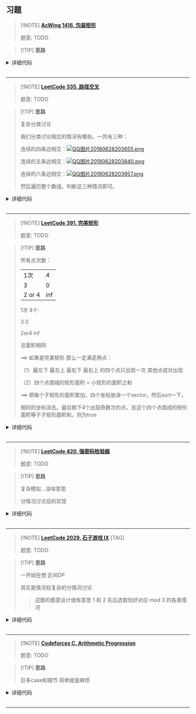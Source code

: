 ## 习题

> [!NOTE] **[AcWing 1416. 包装矩形](https://www.acwing.com/problem/content/1418/)**
> 
> 题意: TODO

> [!TIP] **思路**
> 
> 

<details>
<summary>详细代码</summary>
<!-- tabs:start -->

##### **C++**

```cpp
#include <bits/stdc++.h>
using namespace std;

using PII = pair<int, int>;
#define x first
#define y second

const int N = 4;

PII rt[N];
int p[N] = {0, 1, 2, 3};
vector<PII> ans;

// 宽 高
void update(int a, int b) {
    if (a > b) swap(a, b);
    if (ans.empty() || a * b < ans[0].x * ans[0].y) ans = {{a, b}};
    else if (a * b == ans[0].x * ans[0].y) ans.push_back({a, b});
}

void work() {
    auto a = rt[p[0]], b = rt[p[1]], c = rt[p[2]], d = rt[p[3]];
    update(a.x + b.x + c.x + d.x, max(a.y, max(b.y, max(c.y, d.y))));
    update(max(a.x + b.x + c.x, d.x), d.y + max(a.y, max(b.y, c.y)));
    update(max(a.x + b.x, d.x) + c.x, max(max(a.y, b.y) + d.y, c.y));
    update(a.x + d.x + max(b.x, c.x), max(a.y, max(d.y, b.y + c.y)));
    update(max(a.x, d.x) + b.x + c.x, max(b.y, max(c.y, a.y + d.y)));
    if (b.x >= a.x && c.y >= b.y) {
        // 最后一种情况 最右侧底部的方块u较矮
        if (c.y < a.y + b.y) {
            if (d.x + a.x <= b.x + c.x)
                update(b.x + c.x, max(a.y + b.y, c.y + d.y));
        } else update(max(d.x, b.x + c.x), c.y + d.y);
    }
}

int main() {
    for (int i = 0; i < 4; ++ i ) cin >> rt[i].x >> rt[i].y;
    
    // 4 * 3 * 2 * 1 = 24 全排列
    for (int i = 0; i < 24; ++ i ) {
        // 每个矩形是否翻转
        for (int j = 0; j < 16; ++ j ) {
            for (int k = 0; k < 4; ++ k )
                if (j >> k & 1)
                    swap(rt[p[k]].x, rt[p[k]].y);
            work();
            for (int k = 0; k < 4; ++ k )
                if (j >> k & 1)
                    swap(rt[p[k]].x, rt[p[k]].y);
        }
        next_permutation(p, p + 4);
    }
    
    sort(ans.begin(), ans.end());
    ans.erase(unique(ans.begin(), ans.end()), ans.end());
    
    cout << ans[0].x * ans[0].y << endl;
    for (auto & a : ans) cout << a.x << ' ' << a.y << endl;
    
    return 0;
}
```

##### **Python**

```python

```

<!-- tabs:end -->
</details>

<br>

* * *

> [!NOTE] **[LeetCode 335. 路径交叉](https://leetcode-cn.com/problems/self-crossing/)**
> 
> 题意: TODO

> [!TIP] **思路**
> 
> 复杂分类讨论
>
> 我们分类讨论相交的情况有哪些。一共有三种：
>
> 连续的四条边相交：[![QQ图片20180628203655.png](https://camo.githubusercontent.com/5405978e0e0ab8b6bd68a103493561abb0b50a4f105def1458c05c0ba2690ee2/68747470733a2f2f7777772e616377696e672e636f6d2f6d656469612f61727469636c652f696d6167652f323031382f30362f32382f315f303933343038313237612d515125453525394225424525453725383925383732303138303632383230333635352e706e67)](https://camo.githubusercontent.com/5405978e0e0ab8b6bd68a103493561abb0b50a4f105def1458c05c0ba2690ee2/68747470733a2f2f7777772e616377696e672e636f6d2f6d656469612f61727469636c652f696d6167652f323031382f30362f32382f315f303933343038313237612d515125453525394225424525453725383925383732303138303632383230333635352e706e67)
>
> 连续的五条边相交：[![QQ图片20180628203840.png](https://camo.githubusercontent.com/50cdd44527f26c43314bd62d6b80be6e9389498a418926e1d4cf1de1910f8d87/68747470733a2f2f7777772e616377696e672e636f6d2f6d656469612f61727469636c652f696d6167652f323031382f30362f32382f315f333566326431663837612d515125453525394225424525453725383925383732303138303632383230333834302e706e67)](https://camo.githubusercontent.com/50cdd44527f26c43314bd62d6b80be6e9389498a418926e1d4cf1de1910f8d87/68747470733a2f2f7777772e616377696e672e636f6d2f6d656469612f61727469636c652f696d6167652f323031382f30362f32382f315f333566326431663837612d515125453525394225424525453725383925383732303138303632383230333834302e706e67)
>
> 连续的六条边相交：[![QQ图片20180628203957.png](https://camo.githubusercontent.com/9f7c299ccc9d45556b61f1559726b26793b07db7fec004e889ede44ba95cfc66/68747470733a2f2f7777772e616377696e672e636f6d2f6d656469612f61727469636c652f696d6167652f323031382f30362f32382f315f363433353638666137612d515125453525394225424525453725383925383732303138303632383230333935372e706e67)](https://camo.githubusercontent.com/9f7c299ccc9d45556b61f1559726b26793b07db7fec004e889ede44ba95cfc66/68747470733a2f2f7777772e616377696e672e636f6d2f6d656469612f61727469636c652f696d6167652f323031382f30362f32382f315f363433353638666137612d515125453525394225424525453725383925383732303138303632383230333935372e706e67)
>
> 然后遍历整个数组，判断这三种情况即可。

<details>
<summary>详细代码</summary>
<!-- tabs:start -->

##### **C++**

```cpp
class Solution {
public:
    bool isSelfCrossing(vector<int>& x) {
        int n = x.size();
        if (n <= 3) return false;
        for (int i = 3; i < n; i ++ ) {
            if (x[i - 1] <= x[i - 3] && x[i] >= x[i - 2]) return true;
            if (i >= 4 && x[i - 3] == x[i - 1] && x[i] + x[i - 4] >= x[i - 2]) return true;
            if (i >= 5 && x[i - 3] >= x[i - 1] && x[i - 1] + x[i - 5] >= x[i - 3] && x[i - 2] >= x[i - 4] && x[i - 4] + x[i] >= x[i - 2])
                return true;
        }
        return false;
    }
};
```

##### **Python**

```python

```

<!-- tabs:end -->
</details>

<br>

* * *

> [!NOTE] **[LeetCode 391. 完美矩形](https://leetcode-cn.com/problems/perfect-rectangle/)**
> 
> 题意: TODO

> [!TIP] **思路**
>
> 所有点次数：
>
> |        |      |
> | ------ | ---- |
> | 1次    | 4    |
> | 3      | 0    |
> | 2 or 4 | inf  |
>
> 1次 4个
>
> 3   0
>
> 2or4 inf
>
> 总面积相同
>
> ==> 如果是完美矩形 那么一定满足两点：
>
> （1）最左下 最左上 最右下 最右上 的四个点只出现一次 其他点成对出现 
>
> （2）四个点围城的矩形面积 = 小矩形的面积之和
>
> ==> 把每个子矩形的面积累加，四个坐标放进一个vector，然后sort一下，
>
> 相同的坐标消去。最后剩下4个出现奇数次的点，且这个四个点围成的矩形面积等于子矩形面积和，则为true


<details>
<summary>详细代码</summary>
<!-- tabs:start -->

##### **C++**

```cpp
class Solution {
public:
    bool isRectangleCover(vector<vector<int>>& rectangles) {
        map<pair<int, int>, int> cnt;
        typedef long long LL;
        LL sum = 0;
        for (auto x : rectangles) {
            LL x1 = x[0], y1 = x[1], x2 = x[2], y2 = x[3];
            ++ cnt[{x1, y1}], ++ cnt[{x1, y2}];
            ++ cnt[{x2, y1}], ++ cnt[{x2, y2}];
            sum += (x2 - x1) * (y2 - y1);
        }
        vector<vector<int>> res;
        for (auto & [k, v] : cnt)
            if (v == 1) res.push_back({k.first, k.second});
            else if (v == 3) return false;
            else if (v > 4) return false;
        if (res.size() != 4) return false;
        sort(res.begin(), res.end());
        return sum == (LL)(res[3][0] - res[0][0]) * (res[3][1] - res[0][1]);
    }
};
```

##### **Python**

```python

```

<!-- tabs:end -->
</details>

<br>

* * *

> [!NOTE] **[LeetCode 420. 强密码检验器](https://leetcode-cn.com/problems/strong-password-checker/)**
> 
> 题意: TODO

> [!TIP] **思路**
> 
> 复杂模拟...没啥意思
> 
> 分情况讨论后的实现

<details>
<summary>详细代码</summary>
<!-- tabs:start -->

##### **C++**

```cpp
class Solution {
public:
    int strongPasswordChecker(string s) {
        int a = 0, b = 0, c = 0, n = s.size(), k = 0;
        for (auto x: s) {
            if (x >= '0' && x <= '9') a = 1;
            else if (x >= 'a' && x <= 'z') b = 1;
            else if (x >= 'A' && x <= 'Z') c = 1;
        }
        k = a + b + c;
        if (n < 6) return max(6 - n, 3 - k);
        else {
            int p = 0;
            int d[3] = {0};
            // 1. 不能连续出现三次 否则必然需要每3个改一次
            //  推导知修改的步数最小 也即修改是最优操作
            //  插入: (k-1)/2 删除: k-2 修改: k/3
            for (int i = 0; i < s.size(); i ++ ) {
                int j = i;
                while (j < s.size() && s[j] == s[i]) j ++ ;
                // 1.1 取值
                int t = j - i;
                p += t / 3;
                // 1.2 所有长度大于等与3的连续段
                // 因为显然有 t/3 是向下取整
                // 故优先把余0的干掉,其次余1的,再次余2的
                if (t >= 3) d[t % 3] ++ ;
                // 更新 i
                i = j - 1;
            }
            if (n <= 20) return max(p, 3 - k);

            // 2. 还需要删
            //  则此时希望尽可能的用删除来覆盖1.1中的修改操作
            int del = n - 20, res = del;
            if (d[0] && del > 0) {
                // 删1个，同时使p减少相同数量
                int t = min(d[0], del);
                del -= t;
                p -= t;
            }
            if (d[1] && del > 0) {
                // 删2个，同时使p减少一半数量
                int t = min(d[1] * 2, del);
                del -= t;
                p -= t / 2;
            }
            if (p && del > 0) {
                // 特殊
                // 删3个
                int t = min(p * 3, del);
                p -= t / 3;
            }
            return res + max(p, 3 - k);
        }
    }
};
```

##### **Python**

```python

```

<!-- tabs:end -->
</details>

<br>

* * *

> [!NOTE] **[LeetCode 2029. 石子游戏 IX](https://leetcode-cn.com/problems/stone-game-ix/)** [TAG]
> 
> 题意: TODO

> [!TIP] **思路**
> 
> 一开始在想 区间DP
> 
> 其实是情况较复杂的分情况讨论
> 
> > 这题的题意设计很有意思 1 和 2 先后选取恰好对应 mod 3 的各类情况

<details>
<summary>详细代码</summary>
<!-- tabs:start -->

##### **C++**

```cpp
class Solution {
public:
    bool stoneGameIX(vector<int>& stones) {
        int s[3] = {0, 0, 0};
        for (int i : stones)
            s[i % 3] ++ ;
        
        // s[0] 仅用作换手
        
        // 当 s[0] 为偶数，显然消除换手，只考虑 s[1] s[2] 即可
        // 如果 s[1] s[2] 任一为 0，则 alice 必败
        // ==> 分情况讨论
        //      s[1] = 0: alice 只能取 2 后面 bob 跟着取 2
        //                      后面 [取光] 或 [alice 三的倍数] 必败
        //      s[2] = 0: alice 只能取 1 后面 bob 跟着取 1
        //                      同理
        // 否则必胜
        if (s[0] % 2 == 0)
            return s[1] != 0 && s[2] != 0;
        
        // s[0] % 2 == 1 必然有一次换手
        // ==> 分情况讨论
        //      s[1] = s[2]: 则相当于 bob 先手选 s[1] s[2]
        //                   alice 为了跟上 bob 必须跟着取 最终取到最后石子(三的倍数) 必败
        //      abs(s[1] - s[2]) <= 2:  不管 alice 先取哪个 bob 都可以换手
        //                              最终石子取完 必败
        //      abs(s[1] - s[2]) > 2:   alice 取较多的 最终 bob 会到达三的倍数的情况 必胜
        return abs(s[1] - s[2]) > 2;
    }
};
```

##### **Python**

```python

```

<!-- tabs:end -->
</details>

<br>

* * *

> [!NOTE] **[Codeforces C. Arithmetic Progression](http://codeforces.com/problemset/problem/382/C)**
> 
> 题意: TODO

> [!TIP] **思路**
> 
> 巨多case和细节 简单就是麻烦

<details>
<summary>详细代码</summary>
<!-- tabs:start -->

##### **C++**

```cpp
// Problem: C. Arithmetic Progression
// Contest: Codeforces - Codeforces Round #224 (Div. 2)
// URL: http://codeforces.com/problemset/problem/382/C
// Memory Limit: 256 MB
// Time Limit: 1000 ms

#include <bits/stdc++.h>
using namespace std;

const int N = 100010;

int n;
int a[N];

using PII = pair<int, int>;

bool check(unordered_map<int, int>& S) {
    vector<PII> ve;
    for (auto& [k, v] : S)
        ve.push_back({k, v});
    sort(ve.begin(), ve.end());
    // 第三个条件
    // http://codeforces.com/contest/382/submission/110983876
    return ve[0].first == 0 || ve[1].second > 1 ||
           ve[1].first != ve[0].first * 2;
}

int main() {
    cin >> n;
    for (int i = 0; i < n; ++i)
        cin >> a[i];
    sort(a, a + n);

    if (n < 2)
        cout << -1 << endl;
    else if (n == 2) {
        int d = a[1] - a[0];
        if (d == 0) {
            cout << 1 << endl << a[0] << endl;
        } else if (d % 2 == 0) {
            cout << 3 << endl;
            cout << a[0] - d << ' ' << a[0] + d / 2 << ' ' << a[1] + d << endl;
        } else {
            cout << 2 << endl;
            cout << a[0] - d << ' ' << a[1] + d << endl;
        }
    } else {
        // n >= 3
        unordered_map<int, int> S;
        for (int i = 1; i < n; ++i)
            S[a[i] - a[i - 1]]++;
        if (S.size() > 2 || S.size() == 2 && check(S))
            cout << 0 << endl;
        else {
            int d = a[1] - a[0], d2 = d, p = 1;
            for (int i = 2; i < n; ++i) {
                d2 = a[i] - a[i - 1];
                p = i;
                if (d2 != d)
                    break;
            }

            if (d > d2) {
                cout << 1 << endl;
                cout << a[0] + d2 << endl;
            } else if (d < d2) {
                cout << 1 << endl;
                cout << a[p - 1] + d << endl;
            } else {
                // http://codeforces.com/contest/382/submission/110983324
                if (d) {
                    cout << 2 << endl;
                    cout << a[0] - d << ' ' << a[n - 1] + d << endl;
                } else {
                    cout << 1 << endl;
                    cout << a[0] << endl;
                }
            }
        }
    }

    return 0;
}
```

##### **Python**

```python

```

<!-- tabs:end -->
</details>

<br>

* * *